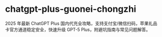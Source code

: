 # chatgpt-plus-guonei-chongzhi
2025 年最新 ChatGPT Plus 国内代充全攻略，支持支付宝/微信扫码，苹果礼品卡官方通道稳定安全，快速升级 GPT-5 Plus，附避坑指南与常见问题解答。
